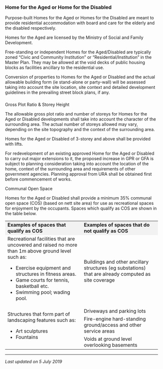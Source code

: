 ### Home for the Aged or Home for the Disabled

Purpose-built Homes for the Aged or Homes for the Disabled are meant to
provide residential accommodation with board and care for the elderly
and the disabled respectively.

Homes for the Aged are licensed by the Ministry of Social and Family
Development. 

Free-standing or independent Homes for the Aged/Disabled are typically
zoned “Civic and Community Institution” or “Residential/Institution” in
the Master Plan. They may be allowed at the void decks of public housing
blocks as facilities ancillary to the residential use.

Conversion of properties to Homes for the Aged or Disabled and the
actual allowable building form (ie stand-alone or party-wall) will be
assessed taking into account the site location, site context and
detailed development guidelines in the prevailing street block plans, if
any.

### 

<a href="#GPR" class="collapsible collapsed" data-toggle="collapse"></a>

Gross Plot Ratio & Storey Height

The allowable gross plot ratio and number of storeys for Homes for the
Aged or Disabled developments shall take into account the character of
the surrounding area. The actual number of storeys allowed may vary,
depending on the site topography and the context of the surrounding
area.

Homes for the Aged or Disabled of 3-storey and above shall be provided
with lifts.

For redevelopment of an existing approved Home for the Aged or Disabled
to carry out major extensions to it, the proposed increase in GPR or GFA
is subject to planning consideration taking into account the location of
the home, context of the surrounding area and requirements of other
government agencies. Planning approval from URA shall be obtained first
before commencement of works.

<a href="#COS" class="collapsible collapsed" data-toggle="collapse"></a>

Communal Open Space

Homes for the Aged or Disabled shall provide a minimum 35% communal open
space (COS) (based on nett site area) for use as recreational spaces for
enjoyment by the occupants. Spaces which qualify as COS are shown in the
table below.

<table>
<colgroup>
<col style="width: 50%" />
<col style="width: 50%" />
</colgroup>
<tbody>
<tr class="odd">
<td style="background-color: #f2f2f2; width: 50%"><strong>Examples of
spaces that qualify as COS</strong></td>
<td style="background-color: #f2f2f2; width: 50%"><strong>Examples of
spaces that do not qualify as COS</strong></td>
</tr>
<tr class="even">
<td>Recreational facilities that are uncovered and raised no more than
1m above ground level such as:
<ul>
<li>Exercise equipment and structures in fitness areas.</li>
<li>Game courts for tennis, basketball etc.</li>
<li>Swimming pool; wading pool.</li>
</ul></td>
<td>Buildings and other ancillary structures (eg substations) that are
already computed as site coverage</td>
</tr>
<tr class="odd">
<td rowspan="3">Structures that form part of landscaping features such
as:
<ul>
<li>Art sculptures</li>
<li>Fountains</li>
</ul></td>
<td>Driveways and parking lots</td>
</tr>
<tr class="even">
<td>Fire-engine hard-standing ground/access and other service areas</td>
</tr>
<tr class="odd">
<td>Voids at ground level overlooking basements</td>
</tr>
</tbody>
</table>

  

------------------------------------------------------------------------

*Last updated on 5 July 2019*
